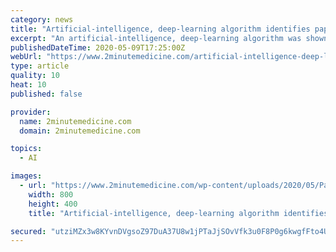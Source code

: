 ```yaml
---
category: news
title: "Artificial-intelligence, deep-learning algorithm identifies papilledema from fundus photographs"
excerpt: "An artificial-intelligence, deep-learning algorithm was shown to differentiate between the diagnosis of papilledema and normal optic nerve from ocular fundus photographs. 2. The negative predictive"
publishedDateTime: 2020-05-09T17:25:00Z
webUrl: "https://www.2minutemedicine.com/artificial-intelligence-deep-learning-algorithm-identifies-papilledema-from-fundus-photographs/"
type: article
quality: 10
heat: 10
published: false

provider:
  name: 2minutemedicine.com
  domain: 2minutemedicine.com

topics:
  - AI

images:
  - url: "https://www.2minutemedicine.com/wp-content/uploads/2020/05/Papilledema.jpg"
    width: 800
    height: 400
    title: "Artificial-intelligence, deep-learning algorithm identifies papilledema from fundus photographs"

secured: "utziMZx3w8KYvnDVgsoZ97DuA37U8w1jPTaJjSOvVfk3u0F8P0g6kwgfFto4UmxvWl8ZHiPUmGJC6sbJLZ2Rob2LtFPUlEJlYqSzoUbUhbFwmPYg3PseF5b/SjjFCQRF6mtb25u4X3c5P23sZWf5AcfO6K8mg0MNXiI0tiZDqb70ywFvwA32UEAGI/9XYaZ7o6PEtS+wmFTLpi5C2sBFAJDMSYXN821mvICE7BPGycrJruAtSgFe3M7RkLl5sluOE7j33hugf+6pQO+VVkPFN7wCggdfwktFowr/dMuawyFgfgfWbDs0kmgrP1H84CO/;oB+IATThGDnl1QXZIwVk4A=="
---
```


